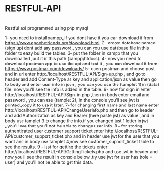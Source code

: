 # RESTFUL-API
#

Restful api programmed using php mysql

1- you need to install xampp,,if you dont have it you can download it from https://www.apachefriends.org/download.html.
2- create database named (sign up) dont add any password,, you can you use database file in this folder to eazy build the tables.
3- put the folder in xampp that you downloaded ,put it in this path (xampp\htdocs).
4- now you need to download postman app to use the api and test it , you can download it from https://www.postman.com/downloads/ 
5- open postman and choose post and in url enter http://localhost/RESTFUL-API/Sign-up.php , and go to header and add Content-Type as key and application/json as value
then go to body and enter user info in json , you can you use the (tamplet 1) in (data) file. now you'll see the info is added in the table.
6- now for sign in enter http://localhost/RESTFUL-API/Sign-in.php ,then in body enter email and password , you can use (tamplet 2), in the console you'll see jwt is printed,,copy it to use it later.
7- for changing first name and last name enter http://localhost/RESTFUL-API/ChangeUserInfo.php and then go to header and add Authorization as key and Bearer (here paste jwt) as value , and in body use tamplet 3 to change the info.if you changed just 1 letter in jwt ,,you'll see that you'll not be able to change user info.
8 - for storing authenticated user customer support ticket enter http://localhost/RESTFUL-API/customer_support_ticket.php and in header use jwt for the user that you want and in body use tamplet 4,now see customer_support_ticket table to see the results.
9 - last for getting the tickets enter http://localhost/RESTFUL-API/GettingTickets.php and use jwt in header and now you'll see the result in console below..try use jwt for user has (role = user) and you'll not be able to get this data.